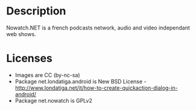 # Description
Nowatch.NET is a french podcasts network, audio and video independant web shows.

# Licenses
* Images are CC (by-nc-sa)
* Package net.londatiga.android is New BSD License - http://www.londatiga.net/it/how-to-create-quickaction-dialog-in-android/
* Package net.nowatch is GPLv2
